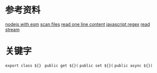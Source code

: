 # 参考资料

[nodejs with esm](https://nodejs.org/api/packages.html#determining-module-system)
[scan files](https://blog.csdn.net/weixin_45277161/article/details/116520780)
[read one line content](https://nodejs.org/dist/latest-v16.x/docs/api/readline.html)
[javascript regex](https://developer.mozilla.org/zh-CN/docs/Web/JavaScript/Guide/Regular_Expressions)
[read stream](https://nodejs.org/dist/latest-v16.x/docs/api/fs.html#fscreatereadstreampath-options)

# 关键字

`export class ${} `
`public get ${}(`
`public set ${}(`
`public async ${}(`
